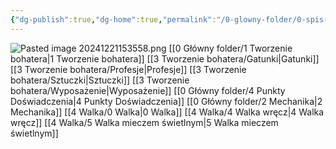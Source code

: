 ```yaml
---
{"dg-publish":true,"dg-home":true,"permalink":"/0-glowny-folder/0-spis-tresci/","tags":["gardenEntry"],"dgPassFrontmatter":true}
---
```


![Pasted image 20241221153558.png](/img/user/6%20Obrazy/Pasted%20image%2020241221153558.png)
[[0 Główny folder/1 Tworzenie bohatera\|1 Tworzenie bohatera]]
[[3 Tworzenie bohatera/Gatunki\|Gatunki]]
[[3 Tworzenie bohatera/Profesje\|Profesje]]
[[3 Tworzenie bohatera/Sztuczki\|Sztuczki]]
[[3 Tworzenie bohatera/Wyposażenie\|Wyposażenie]]
[[0 Główny folder/4 Punkty Doświadczenia\|4 Punkty Doświadczenia]]
[[0 Główny folder/2 Mechanika\|2 Mechanika]]
[[4 Walka/0 Walka\|0 Walka]]
[[4 Walka/4 Walka wręcz\|4 Walka wręcz]]
[[4 Walka/5 Walka mieczem świetlnym\|5 Walka mieczem świetlnym]]

